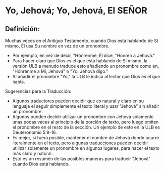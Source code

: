 # Yo, Jehová; Yo, Jehová, El SEÑOR

## Definición: 

Muchas veces en el Antiguo Testamento, cuando Dios está hablando de Sí mismo, Él usa Su nombre en vez de un pronombre.

* Por ejemplo, en vez de decir, "Hónrenme, Él dice, "Honren a Jehová."
* Para hacer claro que Dios es el que está hablando de Sí mismo, la versión ULB a menudo traduce esto añadiendo un pronombre como en, "Hónrenme a Mí, Jehová" o "Yo, Jehová digo."
* Al añadir el pronombre "Yo,"  la ULB le indica al lector que Dios es el que habla.

Sugerencias para la Traducción:

* Algunos traductores pueden decidir que es natural y claro en su lenguaje el seguir simplemente el texto literal y usar "Jehová" sin añadir un pronombre.
* Algunos pueden decidir utilizar un pronombre con Jehová solamente unas pocas veces al principio de la porción de texto, pero luego omiten el pronombre en el resto de la sección. Un ejemplo de esto en la ULB  es Deuteronomio 5:9-16.
* Es mejor, si fuera posible, mantener el nombre de Jehová donde ocurre literalmente en el texto, pero algunas traducciones pueden decidir utilizar solamente un pronombre en algunos lugares, para hacer el texto más claro y natural.
* Esto es un resumén de las posibles maneras para traducir "Jehová" cuando Dios está hablando.

